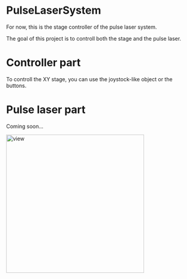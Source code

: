 # PulseLaserSystem
For now, this is the stage controller of the pulse laser system.

The goal of this project is to controll both the stage and the pulse laser.

# Controller part
To controll the XY stage, you can use the joystock-like object or the buttons.

# Pulse laser part
Coming soon...


<img width="370" alt="view" src="https://user-images.githubusercontent.com/92524649/198467681-c458a20e-06d5-4b39-87cd-0e9617fea435.png">
